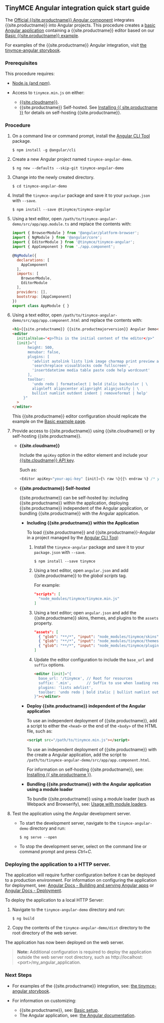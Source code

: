 ## TinyMCE Angular integration quick start guide

The [Official {{site.productname}} Angular component](https://github.com/tinymce/tinymce-angular) integrates {{site.productname}} into Angular projects.
This procedure creates a [basic Angular application](https://angular.io/guide/setup-local) containing a {{site.productname}} editor based on our [Basic {{site.productname}} example]({{site.baseurl}}/demo/basic-example/).

For examples of the {{site.productname}} Angular integration, visit [the tinymce-angular storybook](https://tinymce.github.io/tinymce-angular/).

### Prerequisites

This procedure requires:
* [Node.js (and npm)](https://nodejs.org/).
* Access to `tinymce.min.js` on either:

    * [{{site.cloudname}}]({{site.baseurl}}/cloud-deployment-guide/editor-and-features/).
    * {{site.productname}} Self-hosted. See [Installing {{ site.productname }}]({{site.baseurl}}/general-configuration-guide/advanced-install/) for details on self-hosting {{site.productname}}.

### Procedure

1. On a command line or command prompt, install the [Angular CLI Tool](https://angular.io/cli) package.

    ```
    $ npm install -g @angular/cli
    ```
2. Create a new Angular project named `tinymce-angular-demo`.

    ```
    $ ng new --defaults --skip-git tinymce-angular-demo
    ```
3. Change into the newly created directory.

    ```
    $ cd tinymce-angular-demo
    ```
4. Install the `tinymce-angular` package and save it to your `package.json` with `--save`.

    ```
    $ npm install --save @tinymce/tinymce-angular
    ```
5. Using a text editor, open `/path/to/tinymce-angular-demo/src/app/app.module.ts` and replace the contents with:

    ```js
    import { BrowserModule } from '@angular/platform-browser';
    import { NgModule } from '@angular/core';
    import { EditorModule } from '@tinymce/tinymce-angular';
    import { AppComponent } from './app.component';

    @NgModule({
      declarations: [
        AppComponent
      ],
      imports: [
        BrowserModule,
        EditorModule
      ],
      providers: [],
      bootstrap: [AppComponent]
    })
    export class AppModule { }
    ```

6. Using a text editor, open `/path/to/tinymce-angular-demo/src/app/app.component.html` and replace the contents with:

    ```html
    <h1>{{site.productname}} {{site.productmajorversion}} Angular Demo</h1>
    <editor
      initialValue="<p>This is the initial content of the editor</p>"
      [init]="{
           height: 500,
           menubar: false,
           plugins: [
             'advlist autolink lists link image charmap print preview anchor',
             'searchreplace visualblocks code fullscreen',
             'insertdatetime media table paste code help wordcount'
           ],
           toolbar:
             'undo redo | formatselect | bold italic backcolor | \
             alignleft aligncenter alignright alignjustify | \
             bullist numlist outdent indent | removeformat | help'
         }"
      >
    </editor>
    ```
    This {{site.productname}} editor configuration should replicate the example on the [Basic example page]({{site.baseurl}}/demo/basic-example/).
7. Provide access to {{site.productname}} using {{site.cloudname}} or by self-hosting {{site.productname}}.

    * **{{site.cloudname}}**

        Include the `apiKey` option in the editor element and include your [{{site.cloudname}} API key]({{site.accountsignup}}).

        Such as:

        ```js
        <Editor apiKey="your-api-key" [init]={% raw %}{{% endraw %} /* your other settings */ {% raw %}}{% endraw %} />
        ```

    * **{{site.productname}} Self-hosted**

      {{site.productname}} can be self-hosted by: including {{site.productname}} within the application, deploying {{site.productname}} independent of the Angular application, or bundling {{site.productname}} with the Angular application.

      * **Including {{site.productname}} within the Application**

        To load {{site.productname}} and {{site.productname}}-Angular in a project managed by the [Angular CLI Tool](https://angular.io/cli):

        1. Install the `tinymce-angular` package and save it to your `package.json` with `--save`.

            ```
            $ npm install --save tinymce
            ```
        2. Using a text editor, open `angular.json` and add {{site.productname}} to the *global scripts* tag.

            For example:

            ```json
            "scripts": [
              "node_modules/tinymce/tinymce.min.js"
            ]
            ```
        3. Using a text editor; open `angular.json` and add the {{site.productname}} skins, themes, and plugins to the `assets` property.

            ```json
            "assets": [
              { "glob": "**/*", "input": "node_modules/tinymce/skins", "output": "/tinymce/skins/" },
              { "glob": "**/*", "input": "node_modules/tinymce/themes", "output": "/tinymce/themes/" },
              { "glob": "**/*", "input": "node_modules/tinymce/plugins", "output": "/tinymce/plugins/" }
            ]
            ```
        4. Update the editor configuration to include the `base_url` and `suffix` options.

            ```html
            <editor [init]="{
              base_url: '/tinymce', // Root for resources
              suffix: '.min',       // Suffix to use when loading resources
              plugins: 'lists advlist',
              toolbar: 'undo redo | bold italic | bullist numlist outdent indent'
            }"></editor>
            ```

      * **Deploy {{site.productname}} independent of the Angular application**

        To use an independent deployment of {{site.productname}}, add a script to either the `<head>` or the end of the `<body>` of the HTML file, such as:
        ```html
        <script src="/path/to/tinymce.min.js"></script>
        ```

        To use an independent deployment of {{site.productname}} with the create a Angular application, add the script to `/path/to/tinymce-angular-demo/src/app/app.component.html`.

        For information on self-hosting {{site.productname}}, see: [Installing {{ site.productname }}]({{site.baseurl}}/general-configuration-guide/advanced-install/).

      * **Bundling {{site.productname}} with the Angular application using a module loader**

        To bundle {{site.productname}} using a module loader (such as Webpack and Browserify), see: [Usage with module loaders]({{site.baseurl}}/advanced/usage-with-module-loaders/).

8. Test the application using the Angular development server.
    * To start the development server, navigate to the `tinymce-angular-demo` directory and run:

        ```
        $ ng serve --open
        ```

    * To stop the development server, select on the command line or command prompt and press _Ctrl+C_.

### Deploying the application to a HTTP server.
The application will require further configuration before it can be deployed to a production environment. For information on configuring the application for deployment, see: [Angular Docs - Building and serving Angular apps](https://angular.io/guide/build) or [Angular Docs - Deployment](https://angular.io/guide/deployment).

To deploy the application to a local HTTP Server:

1. Navigate to the `tinymce-angular-demo` directory and run:

    ```
    $ ng build
    ```

2. Copy the contents of the `tinymce-angular-demo/dist` directory to the root directory of the web server.

The application has now been deployed on the web server.

> **Note:** Additional configuration is required to deploy the application outside the web server root directory, such as http://localhost:&#60;port&#62;/my_angular_application.

### Next Steps

* For examples of the {{site.productname}} integration, see: [the tinymce-angular storybook](https://tinymce.github.io/tinymce-angular/).
* For information on customizing:

    * {{site.productname}}, see: [Basic setup]({{site.baseurl}}/general-configuration-guide/basic-setup/).
    * The Angular application, see: [the Angular documentation](https://angular.io/docs).
